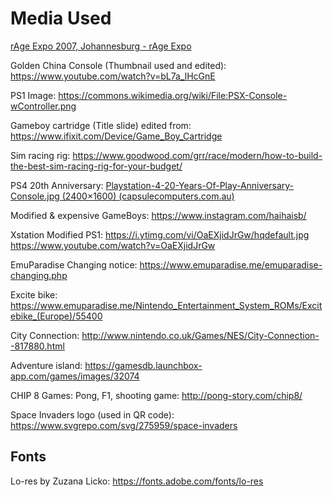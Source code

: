 # Media Used


[rAge Expo 2007, Johannesburg - rAge Expo](https://www.rageexpo.co.za/photo-gallery/rage-expo-2007-johannesburg/?portfolioCats=37%2C38%2C39%2C40%2C41%2C42%2C43%2C44#)

Golden China Console (Thumbnail used and edited): https://www.youtube.com/watch?v=bL7a_lHcGnE

PS1 Image: https://commons.wikimedia.org/wiki/File:PSX-Console-wController.png

Gameboy cartridge (Title slide) edited from: https://www.ifixit.com/Device/Game_Boy_Cartridge

Sim racing rig: https://www.goodwood.com/grr/race/modern/how-to-build-the-best-sim-racing-rig-for-your-budget/

PS4 20th Anniversary: [Playstation-4-20-Years-Of-Play-Anniversary-Console.jpg (2400×1600) (capsulecomputers.com.au)](https://www.capsulecomputers.com.au/wp-content/uploads/2014/12/Playstation-4-20-Years-Of-Play-Anniversary-Console.jpg)

Modified & expensive GameBoys: https://www.instagram.com/haihaisb/

Xstation Modified PS1: https://i.ytimg.com/vi/OaEXjidJrGw/hqdefault.jpg
https://www.youtube.com/watch?v=OaEXjidJrGw

EmuParadise Changing notice:
https://www.emuparadise.me/emuparadise-changing.php

Excite bike: 
https://www.emuparadise.me/Nintendo_Entertainment_System_ROMs/Excitebike_(Europe)/55400

City Connection:
http://www.nintendo.co.uk/Games/NES/City-Connection--817880.html

Adventure island:
https://gamesdb.launchbox-app.com/games/images/32074

CHIP 8 Games:
Pong, F1, shooting game: http://pong-story.com/chip8/

Space Invaders logo (used in QR code):
https://www.svgrepo.com/svg/275959/space-invaders

## Fonts

Lo-res by Zuzana Licko: https://fonts.adobe.com/fonts/lo-res
